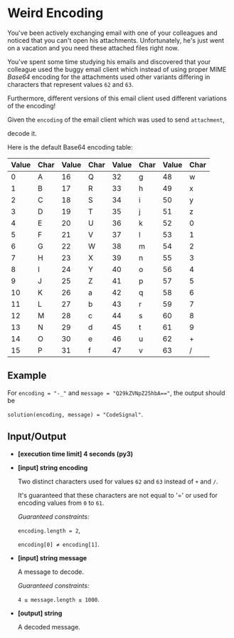 # Weird Encoding

You've been actively exchanging email with one of your colleagues and noticed that you can't open his attachments. Unfortunately, he's just went on a vacation and you need these attached files right now.

You've spent some time studying his emails and discovered that your colleague used the buggy email client which instead of using proper MIME *Base64* encoding for the attachments used other variants differing in characters that represent values `62` and `63`.

Furthermore, different versions of this email client used different variations of the encoding!

Given the `encoding` of the email client which was used to send `attachment`,

decode it.

Here is the default Base64 encoding table:

| Value | Char | Value | Char | Value | Char | Value | Char |
| - | - | - | - | - | - | - | - |
| 0 | A | 16 | Q | 32 | g | 48 | w |
| 1 | B | 17 | R | 33 | h | 49 | x |
| 2 | C | 18 | S | 34 | i | 50 | y |
| 3 | D | 19 | T | 35 | j | 51 | z |
| 4 | E | 20 | U | 36 | k | 52 | 0 |
| 5 | F | 21 | V | 37 | l | 53 | 1 |
| 6 | G | 22 | W | 38 | m | 54 | 2 |
| 7 | H | 23 | X | 39 | n | 55 | 3 |
| 8 | I | 24 | Y | 40 | o | 56 | 4 |
| 9 | J | 25 | Z | 41 | p | 57 | 5 |
| 10 | K | 26 | a | 42 | q | 58 | 6 |
| 11 | L | 27 | b | 43 | r | 59 | 7 |
| 12 | M | 28 | c | 44 | s | 60 | 8 |
| 13 | N | 29 | d | 45 | t | 61 | 9 |
| 14 | O | 30 | e | 46 | u | 62 | + |
| 15 | P | 31 | f | 47 | v | 63 | / |

## Example

For `encoding = "-_"` and `message = "Q29kZVNpZ25hbA=="`, the output should be

`solution(encoding, message) = "CodeSignal"`.

## Input/Output

- **[execution time limit] 4 seconds (py3)**

- **[input] string encoding**

	Two distinct characters used for values `62` and `63` instead of `+` and `/`.

	It's guaranteed that these characters are not equal to '=' or used for encoding values from `0` to `61`.

	*Guaranteed constraints:*

	`encoding.length = 2`,

	`encoding[0] ≠ encoding[1]`.

- **[input] string message**

	A message to decode.

	*Guaranteed constraints:*

	`4 ≤ message.length ≤ 1000`.

- **[output] string**

	A decoded message.
